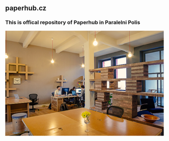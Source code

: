 ## paperhub.cz

### This is offical repository of Paperhub in Paralelni Polis

![paperhub](https://raw.githubusercontent.com/ParalelniPolis/paperhubweb/gh-pages/assets/images/CET_8447_c.jpg?raw=true)